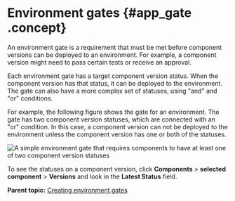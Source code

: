 # Environment gates {#app_gate .concept}

An environment gate is a requirement that must be met before component versions can be deployed to an environment. For example, a component version might need to pass certain tests or receive an approval.

Each environment gate has a target component version status. When the component version has that status, it can be deployed to the environment. The gate can also have a more complex set of statuses, using "and" and "or" conditions.

For example, the following figure shows the gate for an environment. The gate has two component version statuses, which are connected with an "or" condition. In this case, a component version can not be deployed to the environment unless the component version has one or both of the statuses.

![A simple environment gate that requires components to have at least one of two component version statuses](../images/app_gate_a.gif)

To see the statuses on a component version, click **Components** \> **selected component** \> **Versions** and look in the **Latest Status** field.

**Parent topic:** [Creating environment gates](../topics/app_gate_create.md)

